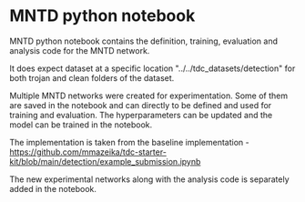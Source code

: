 # MNTD python notebook

MNTD python notebook contains the definition, training, evaluation and analysis code for the MNTD network.

It does expect dataset at a specific location "../../tdc_datasets/detection" for both trojan and clean folders of the dataset.

Multiple MNTD networks were created for experimentation. Some of them are saved in the notebook and can directly to be defined and used for training and evaluation.
The hyperparameters can be updated and the model can be trained in the notebook.

The implementation is taken from the baseline implementation - https://github.com/mmazeika/tdc-starter-kit/blob/main/detection/example_submission.ipynb

The new experimental networks along with the analysis code is separately added in the notebook.
